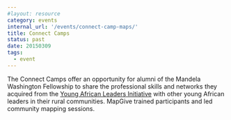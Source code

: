 ```yaml
---
#layout: resource
category: events
internal_url: '/events/connect-camp-maps/'
title: Connect Camps
status: past
date: 20150309
tags:
  - event
---
```


The Connect Camps offer an opportunity for alumni of the Mandela Washington Fellowship to share the professional skills and networks they acquired from the <a href="https://youngafricanleaders.state.gov/washington-fellowship/" target="_blank">Young African Leaders Initiative</a> with other young African leaders in their rural communities. MapGive trained participants and led community mapping sessions.
